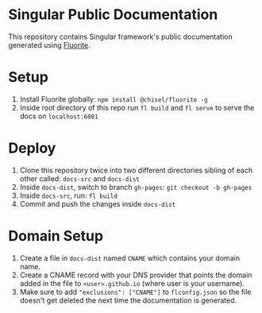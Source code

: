 # Singular Public Documentation

This repository contains Singular framework's public documentation generated using [Fluorite](https://fluorite.js.org).

# Setup

  1. Install Fluorite globally: `npm install @chisel/fluorite -g`
  2. Inside root directory of this repo run `fl build` and `fl serve` to serve the docs on `localhost:6001`

# Deploy

  1. Clone this repository twice into two different directories sibling of each other called: `docs-src` and `docs-dist`
  2. Inside `docs-dist`, switch to branch `gh-pages`: `git checkout -b gh-pages`
  3. Inside `docs-src`, run: `fl build`
  4. Commit and push the changes inside `docs-dist`

# Domain Setup

  1. Create a file in `docs-dist` named `CNAME` which contains your domain name.
  2. Create a CNAME record with your DNS provider that points the domain added in the file to `<user>.github.io` (where user is your username).
  3. Make sure to add `"exclusions": ["CNAME"]` to `flconfig.json` so the file doesn't get deleted the next time the documentation is generated.
